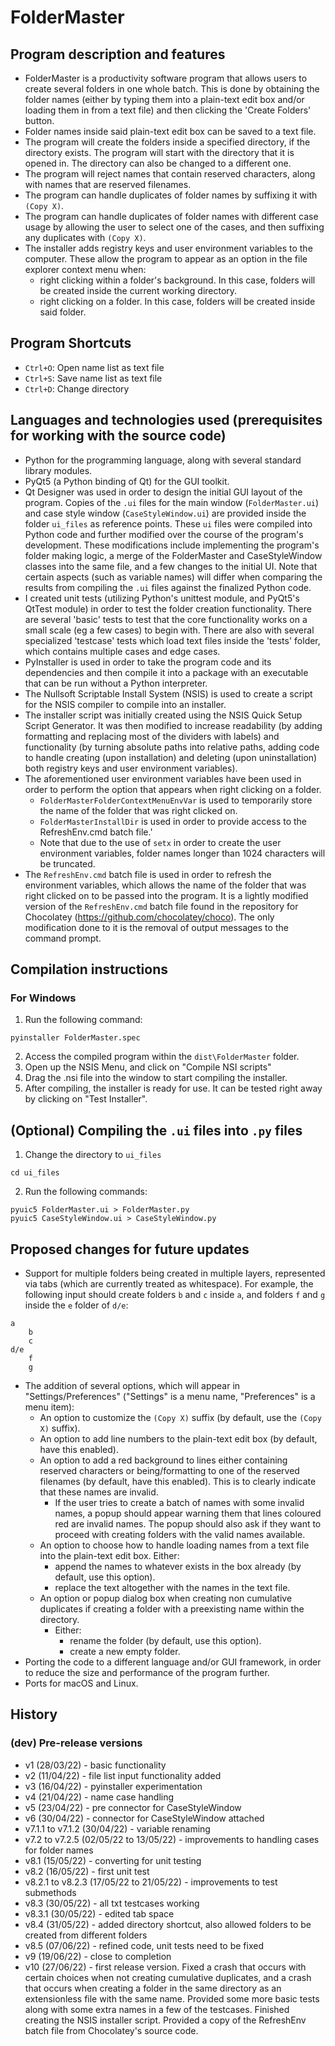 # FolderMaster
## Program description and features
* FolderMaster is a productivity software program that allows users to create several folders in one whole batch. This is done by obtaining the folder names (either by typing them into a plain-text edit box and/or loading them in from a text file) and then clicking the 'Create Folders' button.
* Folder names inside said plain-text edit box can be saved to a text file.
* The program will create the folders inside a specified directory, if the directory exists. The program will start with the directory that it is opened in. The directory can also be changed to a different one.
* The program will reject names that contain reserved characters, along with names that are reserved filenames.
* The program can handle duplicates of folder names by suffixing it with `(Copy X)`.
* The program can handle duplicates of folder names with different case usage by allowing the user to select one of the cases, and then suffixing any duplicates with `(Copy X)`.
* The installer adds registry keys and user environment variables to the computer. These allow the program to appear as an option in the file explorer context menu when:
    * right clicking within a folder's background. In this case, folders will be created inside the current working directory.
    * right clicking on a folder. In this case, folders will be created inside said folder.
## Program Shortcuts
* `Ctrl+O`: Open name list as text file
* `Ctrl+S`: Save name list as text file
* `Ctrl+D`: Change directory
## Languages and technologies used (prerequisites for working with the source code)
* Python for the programming language, along with several standard library modules. 
* PyQt5 (a Python binding of Qt) for the GUI toolkit.
* Qt Designer was used in order to design the initial GUI layout of the program. Copies of the `.ui` files for the main window (`FolderMaster.ui`) and case style window (`CaseStyleWindow.ui`) are provided inside the folder `ui_files` as reference points. These `ui` files were compiled into Python code and further modified over the course of the program's development. These modifications include implementing the program's folder making logic, a merge of the FolderMaster and CaseStyleWindow classes into the same file, and a few changes to the initial UI. Note that certain aspects (such as variable names) will differ when comparing the results from compiling the `.ui` files against the finalized Python code.
* I created unit tests (utilizing Python's unittest module, and PyQt5's QtTest module) in order to test the folder creation functionality. There are several 'basic' tests to test that the core functionality works on a small scale (eg a few cases) to begin with. There are also with several specialized 'testcase' tests which load text files inside the 'tests' folder, which contains multiple cases and edge cases.
* PyInstaller is used in order to take the program code and its dependencies and then compile it into a package with an executable that can be run without a Python interpreter.
* The Nullsoft Scriptable Install System (NSIS) is used to create a script for the NSIS compiler to compile into an installer. 
* The installer script was initially created using the NSIS Quick Setup Script Generator. It was then modified to increase readability (by adding formatting and replacing most of the dividers with labels) and functionality (by turning absolute paths into relative paths, adding code to handle creating (upon installation) and deleting (upon uninstallation) both registry keys and user environment variables).
* The aforementioned user environment variables have been used in order to perform the option that appears when right clicking on a folder. 
    * `FolderMasterFolderContextMenuEnvVar` is used to temporarily store the name of the folder that was right clicked on.
    * `FolderMasterInstallDir` is used in order to provide access to the RefreshEnv.cmd batch file.'
    * Note that due to the use of `setx` in order to create the user environment variables, folder names longer than 1024 characters will be truncated.
* The `RefreshEnv.cmd` batch file is used in order to refresh the environment variables, which allows the name of the folder that was right clicked on to be passed into the program. It is a lightly modified version of the `RefreshEnv.cmd` batch file found in the repository for Chocolatey (https://github.com/chocolatey/choco). The only modification done to it is the removal of output messages to the command prompt.

## Compilation instructions
### For Windows
1. Run the following command:
```
pyinstaller FolderMaster.spec
```
2. Access the compiled program within the `dist\FolderMaster` folder.
3. Open up the NSIS Menu, and click on "Compile NSI scripts"
4. Drag the .nsi file into the window to start compiling the installer.
5. After compiling, the installer is ready for use. It can be tested right away by clicking on "Test Installer".

## (Optional) Compiling the `.ui` files into `.py` files
1. Change the directory to `ui_files`
```
cd ui_files
```
2. Run the following commands:
```
pyuic5 FolderMaster.ui > FolderMaster.py
pyuic5 CaseStyleWindow.ui > CaseStyleWindow.py
```

## Proposed changes for future updates
* Support for multiple folders being created in multiple layers, represented via tabs (which are currently treated as whitespace). For example, the following input should create folders `b` and `c` inside `a`, and folders `f` and `g` inside the `e` folder of `d/e`:
```
a
    b
    c
d/e
    f
    g
```
* The addition of several options, which will appear in "Settings/Preferences" ("Settings" is a menu name, "Preferences" is a menu item):
    * An option to customize the `(Copy X)` suffix (by default, use the `(Copy X)` suffix).
    * An option to add line numbers to the plain-text edit box (by default, have this enabled).
    * An option to add a red background to lines either containing reserved characters or being/formatting to one of the reserved filenames (by default, have this enabled). This is to clearly indicate that these names are invalid.
        * If the user tries to create a batch of names with some invalid names, a popup should appear warning them that lines coloured red are invalid names. The popup should also ask if they want to proceed with creating folders with the valid names available.
    * An option to choose how to handle loading names from a text file into the plain-text edit box. Either: 
        * append the names to whatever exists in the box already (by default, use this option).
        * replace the text altogether with the names in the text file.
    * An option or popup dialog box when creating non cumulative duplicates if creating a folder with a preexisting name within the directory. 
        * Either:
            * rename the folder (by default, use this option).
            * create a new empty folder.
* Porting the code to a different language and/or GUI framework, in order to reduce the size and performance of the program further.
* Ports for macOS and Linux.

## History
### (dev) Pre-release versions 
* v1 (28/03/22) - basic functionality
* v2 (11/04/22) - file list input functionality added
* v3 (16/04/22) - pyinstaller experimentation
* v4 (21/04/22) - name case handling
* v5 (23/04/22) - pre connector for CaseStyleWindow
* v6 (30/04/22) - connector for CaseStyleWindow attached
* v7.1.1 to v7.1.2 (30/04/22) - variable renaming
* v7.2 to v7.2.5 (02/05/22 to 13/05/22) - improvements to handling cases for folder names
* v8.1 (15/05/22) - converting for unit testing
* v8.2 (16/05/22) - first unit test
* v8.2.1 to v8.2.3 (17/05/22 to 21/05/22) - improvements to test submethods
* v8.3 (30/05/22) - all txt testcases working
* v8.3.1 (30/05/22) - edited tab space
* v8.4 (31/05/22) - added directory shortcut, also allowed folders to be created from different folders
* v8.5 (07/06/22) - refined code, unit tests need to be fixed
* v9 (19/06/22) - close to completion
* v10 (27/06/22) - first release version. Fixed a crash that occurs with certain choices when not creating cumulative duplicates, and a crash that occurs when creating a folder in the same directory as an extensionless file with the same name. Provided some more basic tests along with some extra names in a few of the testcases. Finished creating the NSIS installer script. Provided a copy of the RefreshEnv batch file from Chocolatey's source code.